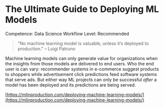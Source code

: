 # The Ultimate Guide to Deploying ML Models

Competence: Data Science Workflow
Level: Recommended

> "No machine learning model is valuable, unless it’s deployed to production." – Luigi Patruno
> 

Machine learning models can only generate value for organizations when the insights from those models are delivered to end users. Who the end user is can vary: recommender systems in e-commerce suggest products to shoppers while advertisement click predictions feed software systems that serve ads. But either way ML projects can only be successful *after* a model has been deployed and its predictions are being served.

[https://mlinproduction.com/deploying-machine-learning-models/](https://mlinproduction.com/deploying-machine-learning-models/)